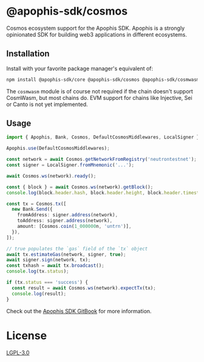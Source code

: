 # @apophis-sdk/cosmos
Cosmos ecosystem support for the Apophis SDK. Apophis is a strongly opinionated SDK for building web3 applications in different ecosystems.

## Installation
Install with your favorite package manager's equivalent of:

```bash
npm install @apophis-sdk/core @apophis-sdk/cosmos @apophis-sdk/cosmwasm
```

The `cosmwasm` module is of course not required if the chain doesn't support CosmWasm, but most chains do. EVM support for chains like Injective, Sei or Canto is not yet implemented.

## Usage
```typescript
import { Apophis, Bank, Cosmos, DefaultCosmosMiddlewares, LocalSigner } from '@apophis-sdk/cosmos';

Apophis.use(DefaultCosmosMiddlewares);

const network = await Cosmos.getNetworkFromRegistry('neutrontestnet');
const signer = LocalSigner.fromMnemonic('...');

await Cosmos.ws(network).ready();

const { block } = await Cosmos.ws(network).getBlock();
console.log(block.header.hash, block.header.height, block.header.timestamp);

const tx = Cosmos.tx([
  new Bank.Send({
    fromAddress: signer.address(network),
    toAddress: signer.address(network),
    amount: [Cosmos.coin(1_000000n, 'untrn')],
  }),
]);

// true populates the `gas` field of the `tx` object
await tx.estimateGas(network, signer, true);
await signer.sign(network, tx);
const txhash = await tx.broadcast();
console.log(tx.status);

if (tx.status === 'success') {
  const result = await Cosmos.ws(network).expectTx(tx);
  console.log(result);
}
```

Check out the [Apophis SDK GitBook](https://kirudev-oss.gitbook.io/apophis-sdk/) for more information.

# License
[LGPL-3.0](../../LICENSE)
